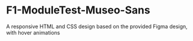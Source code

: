 # F1-ModuleTest-Museo-Sans

A responsive HTML and CSS design based on the provided Figma design, with hover animations
